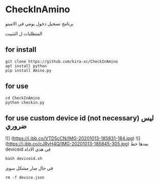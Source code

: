 # CheckInAmino

برنامج تسجيل دخول يومي في الامينو 

المتطلبات ل التثبيت 

## for install 
```
git clone https://github.com/kira-xc/CheckInAmino
apt install python
pip install Amino.py
```
## for use
```
cd CheckInAmino
python checkin.py
```

## for use custom device id (not necessary) ليس ضروري
![] 
(https://i.ibb.co/VTD5cCN/IMG-20201013-185831-184.jpg)
![]
(https://i.ibb.co/cJRvH4Q/IMG-20201013-185845-305.jpg)
بعدها حط deviceid في هذي الاداة
```
bash deviceid.sh
```

في حال صار مشكل سوي 

```
rm -f device.json
```
